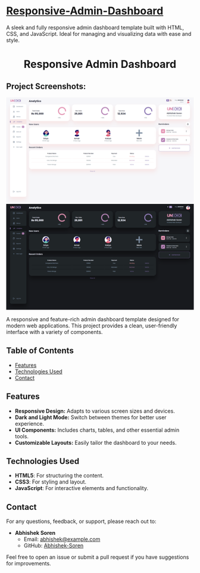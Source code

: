 # [Responsive-Admin-Dashboard](https://unbox-admin-dashboard-abhi.netlify.app/)
A sleek and fully responsive admin dashboard template built with HTML, CSS, and JavaScript. Ideal for managing and visualizing data with ease and style.

<h1 align="center" id="title">Responsive Admin Dashboard</h1>

<h2>Project Screenshots:</h2>

<img src="https://github.com/Abhishek-Soren/Responsive-Admin-Dashboard/blob/main/Screenshot%201.png" alt="project-screenshot">

<img src="https://github.com/Abhishek-Soren/Responsive-Admin-Dashboard/blob/main/Screenshot%202.png" alt="project-screenshot">


A responsive and feature-rich admin dashboard template designed for modern web applications. This project provides a clean, user-friendly interface with a variety of components.

## Table of Contents

- [Features](#features)
- [Technologies Used](#technologies-used)
- [Contact](#contact)

## Features

- **Responsive Design:** Adapts to various screen sizes and devices.
- **Dark and Light Mode:** Switch between themes for better user experience.
- **UI Components:** Includes charts, tables, and other essential admin tools.
- **Customizable Layouts:** Easily tailor the dashboard to your needs.

## Technologies Used

- **HTML5**: For structuring the content.
- **CSS3**: For styling and layout.
- **JavaScript**: For interactive elements and functionality.

## Contact

For any questions, feedback, or support, please reach out to:

- **Abhishek Soren**
  - Email: [abhishek@example.com](mailto:abhisheksoren100@gmail.com)
  - GitHub: [Abhishek-Soren](https://github.com/Abhishek-Soren)

Feel free to open an issue or submit a pull request if you have suggestions for improvements.

